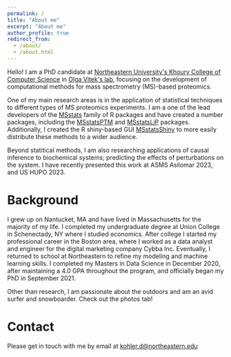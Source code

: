 ```yaml
---
permalink: /
title: "About me"
excerpt: "About me"
author_profile: true
redirect_from: 
  - /about/
  - /about.html
---
```


Hello! I am a PhD candidate at [Northeastern University's Khoury College of Computer Science](https://www.khoury.northeastern.edu/people/devon-kohler/) in [Olga Vitek's lab](https://olga-vitek-lab.khoury.northeastern.edu/), focusing on the development of computational methods for mass spectrometry (MS)-based proteomics.

One of my main research areas is in the application of statistical techniques to different types of MS proteomics experiments. I am a one of the lead developers of the [MSstats](http://www.msstats.org/) family of R packages and have created a number packages, including the [MSstatsPTM](http://www.bioconductor.org/packages/release/bioc/html/MSstatsPTM.html) and [MSstatsLiP](http://www.bioconductor.org/packages/release/bioc/html/MSstatsLiP.html) packages. Additionally, I created the R shiny-based GUI [MSstatsShiny](https://github.com/Vitek-Lab/MSstatsShiny/) to more easily distribute these methods to a wider audience.

Beyond statitical methods, I am also researching applications of causal inference to biochemical systems; predicting the effects of perturbations on the system. I have recently presented this work at ASMS Asilomar 2023, and US HUPO 2023.

Background
=============

I grew up on Nantucket, MA and have lived in Massachusetts for the majority of my life. I completed my undergraduate degree at Union College in Schenectady, NY where I studied economics. After college I started my professional career in the Boston area, where I worked as a data analyst and engineer for the digital marketing company Cybba Inc. Eventually, I returned to school at Northeastern to refine my modeling and machine learning skills. I completed my Masters in Data Science in December 2020, after maintaining a 4.0 GPA throughout the program, and officially began my PhD in September 2021.

Other than research, I am passionate about the outdoors and am an avid surfer and snowboarder. Check out the photos tab!

Contact
=======

Please get in touch with me by email at kohler.d@northeastern.edu
